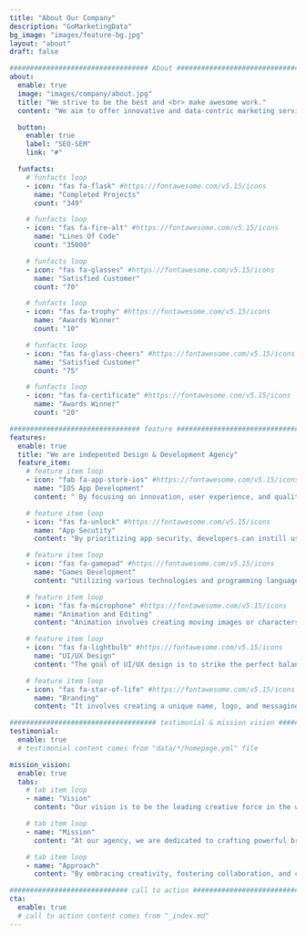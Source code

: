 ```yaml
---
title: "About Our Company"
description: "GoMarketingData"
bg_image: "images/feature-bg.jpg"
layout: "about"
draft: false

################################## About #####################################
about:
  enable: true
  image: "images/company/about.jpg"
  title: "We strive to be the best and <br> make awesome work."
  content: "We aim to offer innovative and data-centric marketing services, helping businesses make informed decisions and achieve their marketing objectives through the power of data-driven insights."

  button:
    enable: true
    label: "SEO-SEM"
    link: "#"

  funfacts:
    # funfacts loop
    - icon: "fas fa-flask" #https://fontawesome.com/v5.15/icons
      name: "Completed Projects"
      count: "349"

    # funfacts loop
    - icon: "fas fa-fire-alt" #https://fontawesome.com/v5.15/icons
      name: "Lines Of Code"
      count: "35000"

    # funfacts loop
    - icon: "fas fa-glasses" #https://fontawesome.com/v5.15/icons
      name: "Satisfied Customer"
      count: "70"

    # funfacts loop
    - icon: "fas fa-trophy" #https://fontawesome.com/v5.15/icons
      name: "Awards Winner"
      count: "10"

    # funfacts loop
    - icon: "fas fa-glass-cheers" #https://fontawesome.com/v5.15/icons
      name: "Satisfied Customer"
      count: "75"

    # funfacts loop
    - icon: "fas fa-certificate" #https://fontawesome.com/v5.15/icons
      name: "Awards Winner"
      count: "20"

################################ feature #####################################
features:
  enable: true
  title: "We are indepented Design & Development Agency"
  feature_item:
    # feature item loop
    - icon: "fab fa-app-store-ios" #https://fontawesome.com/v5.15/icons
      name: "IOS App Development"
      content: " By focusing on innovation, user experience, and quality, developers can make a significant impact in the iOS app ecosystem and bring their ideas to life on Apple's iconic devices."

    # feature item loop
    - icon: "fas fa-unlock" #https://fontawesome.com/v5.15/icons
      name: "App Secutity"
      content: "By prioritizing app security, developers can instill user trust and confidence, ensuring a safe and secure user experience."

    # feature item loop
    - icon: "fas fa-gamepad" #https://fontawesome.com/v5.15/icons
      name: "Games Development"
      content: "Utilizing various technologies and programming languages, they create immersive gameplay, stunning graphics, and captivating storylines that entertain and engage players across different platforms"

    # feature item loop
    - icon: "fas fa-microphone" #https://fontawesome.com/v5.15/icons
      name: "Animation and Editing"
      content: "Animation involves creating moving images or characters, frame by frame, to bring stories and ideas to life."

    # feature item loop
    - icon: "fas fa-lightbulb" #https://fontawesome.com/v5.15/icons
      name: "UI/UX Design"
      content: "The goal of UI/UX design is to strike the perfect balance between form and function, making digital products easy to navigate and visually appealing"

    # feature item loop
    - icon: "fas fa-star-of-life" #https://fontawesome.com/v5.15/icons
      name: "Branding"
      content: "It involves creating a unique name, logo, and messaging that resonate with the target audience"

#################################### testimonial & mission vision #######################################
testimonial:
  enable: true
  # testimonial content comes from "data/*/homepage.yml" file

mission_vision:
  enable: true
  tabs:
    # tab item loop
    - name: "Vision"
      content: "Our vision is to be the leading creative force in the world of branding, setting new standards of excellence and innovation. We aspire to be the go-to agency for businesses seeking to transform their brand identity into a powerful and recognizable symbol of trust and quality. With a commitment to staying at the forefront of design trends and cutting-edge strategies, we envision a future where our agency's work inspires and shapes the industry, empowering our clients to thrive in an ever-evolving marketplace. Through our passion for creativity and dedication to client success, we aim to leave a lasting legacy of impactful and influential brands"

    # tab item loop
    - name: "Mission"
      content: "At our agency, we are dedicated to crafting powerful branding experiences that make businesses stand out from the crowd. Through creative design, strategic messaging, and a deep understanding of our clients' vision, we aim to create compelling brand identities that leave a lasting impact on their target audience. Our mission is to help businesses build authentic connections, foster brand loyalty, and achieve success by delivering innovative and effective branding solutions that resonate in the hearts and minds of their customers."

    # tab item loop
    - name: "Approach"
      content: "By embracing creativity, fostering collaboration, and centering our efforts around customer satisfaction, our agency's approach is designed to deliver impactful and memorable branding solutions that drive business success and stand the test of time."

############################# call to action #################################
cta:
  enable: true
  # call to action content comes from "_index.md"
---
```

